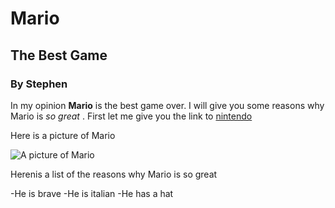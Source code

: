 # Mario
## The Best Game
### By Stephen

In my opinion **Mario** is the best game over. I will give you some reasons why Mario is _so great_ .
First let me give you the link to [nintendo](https://www.nintendo.com/us/?srsltid=AfmBOoquA_7nQAh93nn7crwPVhugIb_gwtsN4pmaWzZ_Lop1m-CrmUZe)

Here is a picture of Mario

![A picture of Mario](https://en.wikipedia.org/wiki/Mario#/media/File:Mario_by_Shigehisa_Nakaue.png)

Herenis a list of the reasons why Mario is so great

-He is brave
-He is italian
-He has a hat
